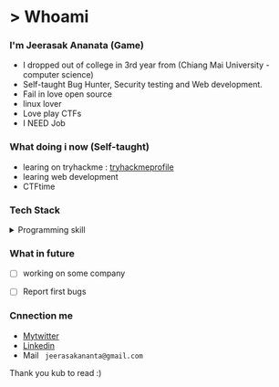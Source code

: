 # > Whoami 
### I'm Jeerasak Ananata (Game)
- I dropped out of college in 3rd year from (Chiang Mai University - computer science)
- Self-taught Bug Hunter, Security testing and Web development.
- Fail in love open source
- linux lover
- Love play CTFs
- I NEED Job  

### What doing i now (Self-taught)
- learing on tryhackme : [tryhackmeprofile](https://tryhackme.com/p/Game)
- learing web development
- CTFtime

### Tech Stack

<details>
<summary>Programming skill</summary>
<p >
c++
java
python
bash scritp
</p>
</details>

### What in future
- [ ] working on some company
- [ ] Report first bugs


### Cnnection me
- [Mytwitter](https://twitter.com/GameAnanta)
- [Linkedin](https://www.linkedin.com/in/jeerasak-ananta-a1b4231a2/)
- Mail  ``` jeerasakananta@gmail.com```

Thank you kub to read :)
